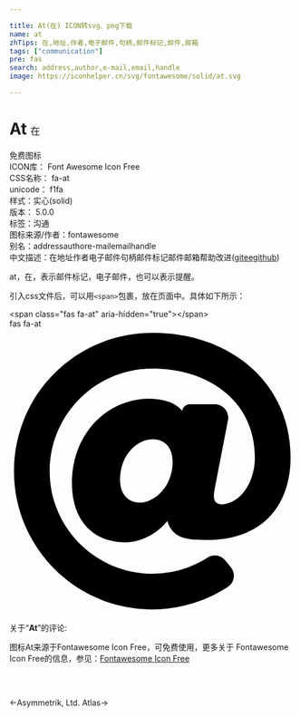 ```yaml
---

title: At(在) ICON转svg、png下载
name: at
zhTips: 在,地址,作者,电子邮件,句柄,邮件标记,邮件,邮箱
tags: ["communication"]
pre: fas
search: address,author,e-mail,email,handle
image: https://iconhelper.cn/svg/fontawesome/solid/at.svg

---
```


# At  <small style="font-size: 60%;font-weight: 100">在</small>


<div class="detail-page">
<p>
<span><span class="badge-success badge">免费图标</span> </span>
<br/>
<span>
ICON库：
<span class="badge-secondary badge">Font Awesome Icon Free</span> 
</span>
<br/>
<span>
CSS名称：
<span class="badge-secondary badge">fa-at</span> 
</span>
<br/>
<span>
unicode：
<span class="badge-secondary badge">f1fa</span> 
<copy-btn content='f1fa' btn-title=""></copy-btn>
<copy-btn :content='String.fromCodePoint(parseInt("f1fa", 16))' btn-title="复制U"></copy-btn>
</span><br/><span>样式：<span class="badge-light badge">实心(solid)</span></span>
<br/>
<span>
版本：
<span class="badge-secondary badge">5.0.0</span> 
</span><br/><span>标签：<span class="badge-light badge"><router-link to="/tags/communication.html">沟通</router-link></span></span>
<br/>
<span>图标来源/作者：<span class="badge-light badge">fontawesome</span></span> 
<br/>
<span>别名：<span class="badge-light badge">address</span><span class="badge-light badge">author</span><span class="badge-light badge">e-mail</span><span class="badge-light badge">email</span><span class="badge-light badge">handle</span></span><br/><span class="zh-detail">中文描述：<span class="badge-primary badge">在</span><span class="badge-primary badge">地址</span><span class="badge-primary badge">作者</span><span class="badge-primary badge">电子邮件</span><span class="badge-primary badge">句柄</span><span class="badge-primary badge">邮件标记</span><span class="badge-primary badge">邮件</span><span class="badge-primary badge">邮箱</span><span class="help-link"><span>帮助改进</span>(<a href="https://gitee.com/liuwave/icon-helper/edit/master/json/fontawesome/solid/at.json" target="_blank" rel="noopener noreferrer">gitee</a><a href="https://github.com/liuwave/icon-helper/edit/master/json/fontawesome/solid/at.json" target="_blank" rel="noopener noreferrer">github</a></span>)</span><br/>
</p>
</div><div class="description description alert alert-light">at，在，表示邮件标记，电子邮件，也可以表示提醒。</div>
<div class="alert alert-dark">
  <i class="fas fa-at fa-xs"></i>
  <i class="fas fa-at fa-sm"></i>
  <i class="fas fa-at fa-lg"></i>
  <i class="fas fa-at fa-2x"></i>
  <i class="fas fa-at fa-3x"></i>
  <i class="fas fa-at fa-5x"></i>
  <i class="fas fa-at fa-7x"></i>
</div>
<div>
  <p>引入css文件后，可以用<code>&lt;span&gt;</code>包裹，放在页面中。具体如下所示：    
  </p>
  <div class="alert alert-primary" style="font-size: 14px">
    &lt;span class="fas fa-at" aria-hidden="true"&gt;&lt;/span&gt;
    <copy-btn content='<span class="fas fa-at" aria-hidden="true"></span>'></copy-btn>
  </div>
  <div class="alert alert-secondary">
    <i class="fas fa-at"
    style="font-size: 24px"
    aria-hidden="true"></i> fas fa-at
    <copy-btn content="fas fa-at" btn-title="复制图标名称"></copy-btn>
  </div>
</div>
<div id="svg" class="svg-wrap">
<svg xmlns="http://www.w3.org/2000/svg" viewBox="0 0 512 512"><path d="M256 8C118.941 8 8 118.919 8 256c0 137.059 110.919 248 248 248 48.154 0 95.342-14.14 135.408-40.223 12.005-7.815 14.625-24.288 5.552-35.372l-10.177-12.433c-7.671-9.371-21.179-11.667-31.373-5.129C325.92 429.757 291.314 440 256 440c-101.458 0-184-82.542-184-184S154.542 72 256 72c100.139 0 184 57.619 184 160 0 38.786-21.093 79.742-58.17 83.693-17.349-.454-16.91-12.857-13.476-30.024l23.433-121.11C394.653 149.75 383.308 136 368.225 136h-44.981a13.518 13.518 0 0 0-13.432 11.993l-.01.092c-14.697-17.901-40.448-21.775-59.971-21.775-74.58 0-137.831 62.234-137.831 151.46 0 65.303 36.785 105.87 96 105.87 26.984 0 57.369-15.637 74.991-38.333 9.522 34.104 40.613 34.103 70.71 34.103C462.609 379.41 504 307.798 504 232 504 95.653 394.023 8 256 8zm-21.68 304.43c-22.249 0-36.07-15.623-36.07-40.771 0-44.993 30.779-72.729 58.63-72.729 22.292 0 35.601 15.241 35.601 40.77 0 45.061-33.875 72.73-58.161 72.73z"/></svg>
</div>
<detail full-name='fa-at'></detail>
<div class="icon-detail__container">
<p>关于“<b>At</b>”的评论:</p>
</div>
<Vssue title="关于“At”的评论" />    
<div><p>图标At来源于Fontawesome Icon Free，可免费使用，更多关于  Fontawesome Icon Free的信息，参见：<a target="_blank" href="https://iconhelper.cn/fontawesome.html">Fontawesome Icon Free</a>
</p></div>

<div style="padding:2rem 0 " class="page-nav"><p class="inner"><span class="prev">←<router-link to="/icon/brands/asymmetrik.html">Asymmetrik, Ltd.</router-link></span> <span class="next"><router-link to="/icon/solid/atlas.html">Atlas</router-link>→</span></p></div>
